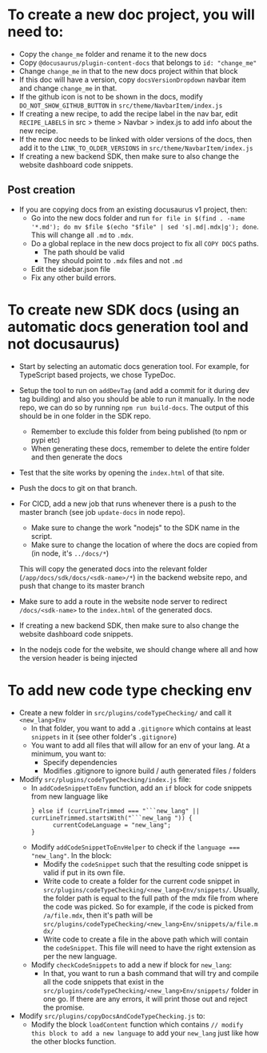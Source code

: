 # To create a new doc project, you will need to:
- Copy the `change_me` folder and rename it to the new docs
- Copy `@docusaurus/plugin-content-docs` that belongs to `id: "change_me"`
- Change `change_me` in that to the new docs project within that block
- If this doc will have a version, copy `docsVersionDropdown` navbar item and change `change_me` in that.
- If the github icon is not to be shown in the docs, modify `DO_NOT_SHOW_GITHUB_BUTTON` in `src/theme/NavbarItem/index.js`
- If creating a new recipe, to add the recipe label in the nav bar, edit `RECIPE_LABELS` in src > theme > Navbar > index.js to add info about the new recipe.
- If the new doc needs to be linked with older versions of the docs, then add it to the `LINK_TO_OLDER_VERSIONS` in `src/theme/NavbarItem/index.js`
- If creating a new backend SDK, then make sure to also change the website dashboard code snippets.

## Post creation
- If you are copying docs from an existing docusaurus v1 project, then:
   - Go into the new docs folder and run `for file in $(find . -name '*.md'); do mv $file $(echo "$file" | sed 's|.md|.mdx|g'); done`. This will change all `.md` to `.mdx`.
   - Do a global replace in the new docs project to fix all `COPY DOCS` paths.
      - The path should be valid
      - They should point to `.mdx` files and not `.md`
   - Edit the sidebar.json file
   - Fix any other build errors.


# To create new SDK docs (using an automatic docs generation tool and not docusaurus)
- Start by selecting an automatic docs generation tool. For example, for TypeScript based projects, we chose TypeDoc.
- Setup the tool to run on `addDevTag` (and add a commit for it during dev tag building) and also you should be able to run it manually. In the node repo, we can do so by running `npm run build-docs`. The output of this should be in one folder in the SDK repo.
   - Remember to exclude this folder from being published (to npm or pypi etc)
   - When generating these docs, remember to delete the entire folder and then generate the docs
- Test that the site works by opening the `index.html` of that site.
- Push the docs to git on that branch.
- For CICD, add a new job that runs whenever there is a push to the master branch (see job `update-docs` in node repo).
   - Make sure to change the work "nodejs" to the SDK name in the script.
   - Make sure to change the location of where the docs are copied from (in node, it's `../docs/*`)

   This will copy the generated docs into the relevant folder (`/app/docs/sdk/docs/<sdk-name>/*`) in the backend website repo, and push that change to its master branch
- Make sure to add a route in the website node server to redirect `/docs/<sdk-name>` to the `index.html` of the generated docs.
- If creating a new backend SDK, then make sure to also change the website dashboard code snippets.
- In the nodejs code for the website, we should change where all and how the version header is being injected

# To add new code type checking env
- Create a new folder in `src/plugins/codeTypeChecking/` and call it `<new_lang>Env`
   - In that folder, you want to add a `.gitignore` which contains at least `snippets` in it (see other folder's `.gitignore`)
   - You want to add all files that will allow for an env of your lang. At a minimum, you want to:
      - Specify dependencies
      - Modifies .gitignore to ignore build / auth generated files / folders
- Modify `src/plugins/codeTypeChecking/index.js` file:
   - In `addCodeSnippetToEnv` function, add an `if` block for code snippets from new language like
      ```
      } else if (currLineTrimmed === "```new_lang" || currLineTrimmed.startsWith("```new_lang ")) {
            currentCodeLanguage = "new_lang";
      }
      ```
   - Modify `addCodeSnippetToEnvHelper` to check if the `language === "new_lang"`. In the block:
      - Modify the `codeSnippet` such that the resulting code snippet is valid if put in its own file.
      - Write code to create a folder for the current code snippet in `src/plugins/codeTypeChecking/<new_lang>Env/snippets/`. Usually, the folder path is equal to the full path of the mdx file from where the code was picked. So for example, if the code is picked from `/a/file.mdx`, then it's path will be `src/plugins/codeTypeChecking/<new_lang>Env/snippets/a/file.mdx/`
      - Write code to create a file in the above path which will contain the `codeSnippet`. This file will need to have the right extension as per the new language.
   - Modify `checkCodeSnippets` to add a new if block for `new_lang`:
      - In that, you want to run a bash command that will try and compile all the code snippets that exist in the `src/plugins/codeTypeChecking/<new_lang>Env/snippets/` folder in one go. If there are any errors, it will print those out and reject the promise.
- Modify `src/plugins/copyDocsAndCodeTypeChecking.js` to:
   - Modify the block `loadContent` function which contains `// modify this block to add a new language` to add your `new_lang` just like how the other blocks function.